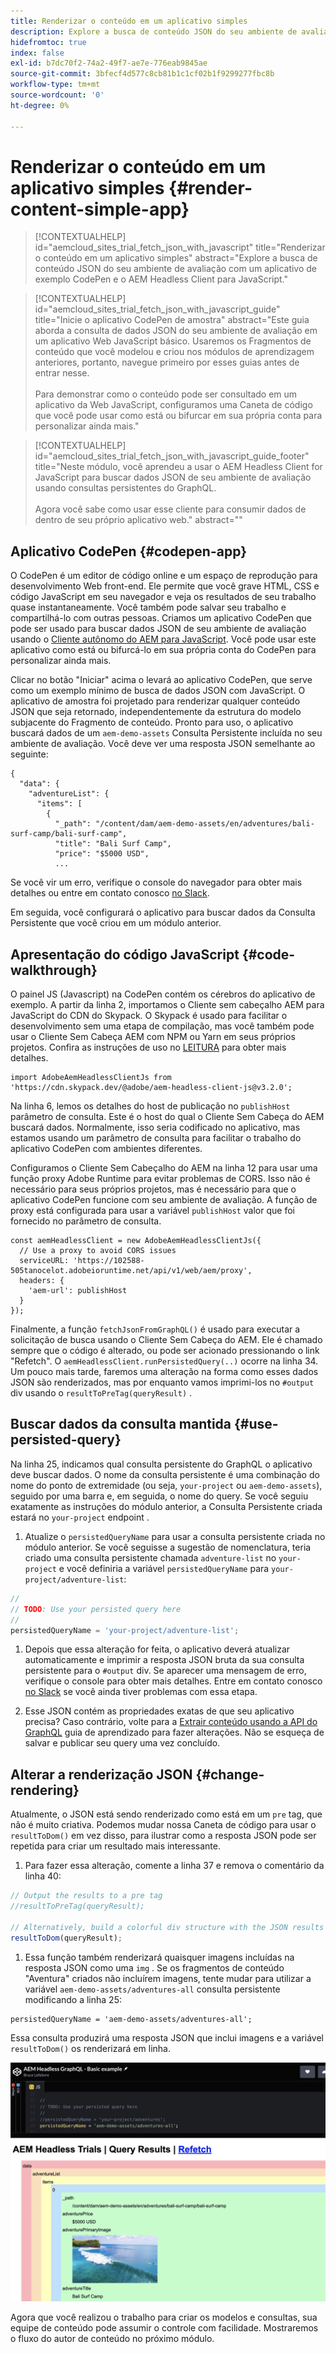```yaml
---
title: Renderizar o conteúdo em um aplicativo simples
description: Explore a busca de conteúdo JSON do seu ambiente de avaliação com um aplicativo de exemplo CodePen e o AEM Headless Client para JavaScript.
hidefromtoc: true
index: false
exl-id: b7dc70f2-74a2-49f7-ae7e-776eab9845ae
source-git-commit: 3bfecf4d577c8cb81b1c1cf02b1f9299277fbc8b
workflow-type: tm+mt
source-wordcount: '0'
ht-degree: 0%

---
```



# Renderizar o conteúdo em um aplicativo simples {#render-content-simple-app}

>[!CONTEXTUALHELP]
>id="aemcloud_sites_trial_fetch_json_with_javascript"
>title="Renderizar o conteúdo em um aplicativo simples"
>abstract="Explore a busca de conteúdo JSON do seu ambiente de avaliação com um aplicativo de exemplo CodePen e o AEM Headless Client para JavaScript."

>[!CONTEXTUALHELP]
>id="aemcloud_sites_trial_fetch_json_with_javascript_guide"
>title="Inicie o aplicativo CodePen de amostra"
>abstract="Este guia aborda a consulta de dados JSON do seu ambiente de avaliação em um aplicativo Web JavaScript básico. Usaremos os Fragmentos de conteúdo que você modelou e criou nos módulos de aprendizagem anteriores, portanto, navegue primeiro por esses guias antes de entrar nesse.<br><br>Para demonstrar como o conteúdo pode ser consultado em um aplicativo da Web JavaScript, configuramos uma Caneta de código que você pode usar como está ou bifurcar em sua própria conta para personalizar ainda mais."

>[!CONTEXTUALHELP]
>id="aemcloud_sites_trial_fetch_json_with_javascript_guide_footer"
>title="Neste módulo, você aprendeu a usar o AEM Headless Client for JavaScript para buscar dados JSON de seu ambiente de avaliação usando consultas persistentes do GraphQL.<br><br>Agora você sabe como usar esse cliente para consumir dados de dentro de seu próprio aplicativo web."
>abstract=""

## Aplicativo CodePen {#codepen-app}

O CodePen é um editor de código online e um espaço de reprodução para desenvolvimento Web front-end. Ele permite que você grave HTML, CSS e código JavaScript em seu navegador e veja os resultados de seu trabalho quase instantaneamente. Você também pode salvar seu trabalho e compartilhá-lo com outras pessoas. Criamos um aplicativo CodePen que pode ser usado para buscar dados JSON de seu ambiente de avaliação usando o [Cliente autônomo do AEM para JavaScript](https://github.com/adobe/aem-headless-client-js). Você pode usar este aplicativo como está ou bifurcá-lo em sua própria conta do CodePen para personalizar ainda mais.

Clicar no botão &quot;Iniciar&quot; acima o levará ao aplicativo CodePen, que serve como um exemplo mínimo de busca de dados JSON com JavaScript. O aplicativo de amostra foi projetado para renderizar qualquer conteúdo JSON que seja retornado, independentemente da estrutura do modelo subjacente do Fragmento de conteúdo. Pronto para uso, o aplicativo buscará dados de um `aem-demo-assets` Consulta Persistente incluída no seu ambiente de avaliação. Você deve ver uma resposta JSON semelhante ao seguinte:

```
{
  "data": {
    "adventureList": {
      "items": [
        {
          "_path": "/content/dam/aem-demo-assets/en/adventures/bali-surf-camp/bali-surf-camp",
          "title": "Bali Surf Camp",
          "price": "$5000 USD",
          ...
```

Se você vir um erro, verifique o console do navegador para obter mais detalhes ou entre em contato conosco [no Slack](https://adobe-dx-support.slack.com).

Em seguida, você configurará o aplicativo para buscar dados da Consulta Persistente que você criou em um módulo anterior.

## Apresentação do código JavaScript {#code-walkthrough}

O painel JS (Javascript) na CodePen contém os cérebros do aplicativo de exemplo. A partir da linha 2, importamos o Cliente sem cabeçalho AEM para JavaScript do CDN do Skypack. O Skypack é usado para facilitar o desenvolvimento sem uma etapa de compilação, mas você também pode usar o Cliente Sem Cabeça AEM com NPM ou Yarn em seus próprios projetos. Confira as instruções de uso no [LEITURA](https://github.com/adobe/aem-headless-client-js#aem-headless-client-for-javascript) para obter mais detalhes.

```
import AdobeAemHeadlessClientJs from 'https://cdn.skypack.dev/@adobe/aem-headless-client-js@v3.2.0';
```

Na linha 6, lemos os detalhes do host de publicação no `publishHost` parâmetro de consulta. Este é o host do qual o Cliente Sem Cabeça do AEM buscará dados. Normalmente, isso seria codificado no aplicativo, mas estamos usando um parâmetro de consulta para facilitar o trabalho do aplicativo CodePen com ambientes diferentes.

Configuramos o Cliente Sem Cabeçalho do AEM na linha 12 para usar uma função proxy Adobe Runtime para evitar problemas de CORS. Isso não é necessário para seus próprios projetos, mas é necessário para que o aplicativo CodePen funcione com seu ambiente de avaliação. A função de proxy está configurada para usar a variável `publishHost` valor que foi fornecido no parâmetro de consulta.

```
const aemHeadlessClient = new AdobeAemHeadlessClientJs({
  // Use a proxy to avoid CORS issues
  serviceURL: 'https://102588-505tanocelot.adobeioruntime.net/api/v1/web/aem/proxy',
  headers: {
    'aem-url': publishHost
  }
});
```

Finalmente, a função `fetchJsonFromGraphQL()` é usado para executar a solicitação de busca usando o Cliente Sem Cabeça do AEM. Ele é chamado sempre que o código é alterado, ou pode ser acionado pressionando o link &quot;Refetch&quot;. O `aemHeadlessClient.runPersistedQuery(..)` ocorre na linha 34. Um pouco mais tarde, faremos uma alteração na forma como esses dados JSON são renderizados, mas por enquanto vamos imprimi-los no `#output` div usando o `resultToPreTag(queryResult)` .

## Buscar dados da consulta mantida {#use-persisted-query}

Na linha 25, indicamos qual consulta persistente do GraphQL o aplicativo deve buscar dados. O nome da consulta persistente é uma combinação do nome do ponto de extremidade (ou seja, `your-project` ou `aem-demo-assets`), seguido por uma barra e, em seguida, o nome do query. Se você seguiu exatamente as instruções do módulo anterior, a Consulta Persistente criada estará no `your-project` endpoint .

1. Atualize o `persistedQueryName` para usar a consulta persistente criada no módulo anterior. Se você seguisse a sugestão de nomenclatura, teria criado uma consulta persistente chamada `adventure-list` no `your-project` e você definiria a variável `persistedQueryName` para `your-project/adventure-list`:

```javascript
//
// TODO: Use your persisted query here
//
persistedQueryName = 'your-project/adventure-list';
```

1. Depois que essa alteração for feita, o aplicativo deverá atualizar automaticamente e imprimir a resposta JSON bruta da sua consulta persistente para o `#output` div. Se aparecer uma mensagem de erro, verifique o console para obter mais detalhes. Entre em contato conosco [no Slack](https://adobe-dx-support.slack.com) se você ainda tiver problemas com essa etapa.

1. Esse JSON contém as propriedades exatas de que seu aplicativo precisa? Caso contrário, volte para a [Extrair conteúdo usando a API do GraphQL](https://experience.adobe.com/experiencemanager/learn/extract_content_using_graphql) guia de aprendizado para fazer alterações. Não se esqueça de salvar e publicar seu query uma vez concluído.

## Alterar a renderização JSON {#change-rendering}

Atualmente, o JSON está sendo renderizado como está em um `pre` tag, que não é muito criativa. Podemos mudar nossa Caneta de código para usar o `resultToDom()` em vez disso, para ilustrar como a resposta JSON pode ser repetida para criar um resultado mais interessante.

1. Para fazer essa alteração, comente a linha 37 e remova o comentário da linha 40:

```javascript
// Output the results to a pre tag
//resultToPreTag(queryResult);

// Alternatively, build a colorful div structure with the JSON results and render images inline
resultToDom(queryResult);
```

1. Essa função também renderizará quaisquer imagens incluídas na resposta JSON como uma `img` . Se os fragmentos de conteúdo &quot;Aventura&quot; criados não incluírem imagens, tente mudar para utilizar a variável `aem-demo-assets/adventures-all` consulta persistente modificando a linha 25:

```
persistedQueryName = 'aem-demo-assets/adventures-all';
```

Essa consulta produzirá uma resposta JSON que inclui imagens e a variável `resultToDom()` os renderizará em linha.

![Resultado da consulta de aventuras-tudo e da função de renderização resultToDom](assets/do-not-localize/adventures-all-query-result.png)

Agora que você realizou o trabalho para criar os modelos e consultas, sua equipe de conteúdo pode assumir o controle com facilidade. Mostraremos o fluxo do autor de conteúdo no próximo módulo.
